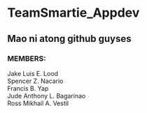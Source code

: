 # TeamSmartie_Appdev
## Mao ni atong github guyses
### MEMBERS:
Jake Luis E. Lood\
Spencer Z. Nacario\
Francis B. Yap\
Jude Anthony L. Bagarinao\
Ross Mikhail A. Vestil